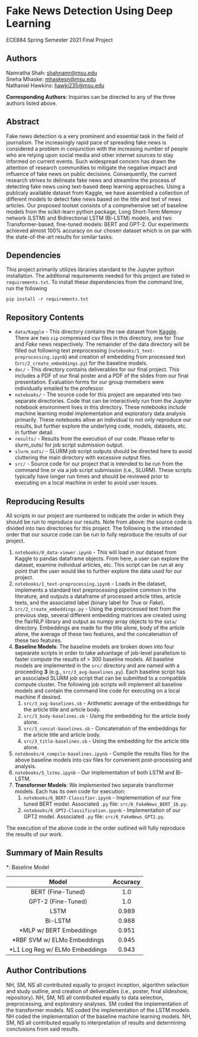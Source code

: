# Fake News Detection Using Deep Learning   

ECE884 Spring Semester 2021 Final Project

## Authors

Namratha Shah: shahnamr@msu.edu    
Sneha Mhaske: mhaskesn@msu.edu    
Nathaniel Hawkins: hawki235@msu.edu  

**Corresponding Authors**: Inquiries can be directed to any of the three authors listed above.

## Abstract 

Fake news detection is a very prominent and essential task in the field of journalism. The increasingly rapid pace of spreading fake news is considered a problem in conjunction with the increasing number of people who are relying upon social media and other internet sources to stay informed on current events. Such widespread concern has drawn the attention of research communities to mitigate the negative impact and influence of fake news on public decisions. Consequently, the current research strives to delineate fake news and streamline the process of detecting fake news using text-based deep learning approaches. Using a publicaly available dataset from Kaggle, we have assembled a collection of different models to detect fake news based on the title and text of news articles. Our proposed toolset consists of a comprehensive set of baseline models from the scikit-learn python package, Long Short-Term Memory network (LSTM) and Bidirectional LSTM (Bi-LSTM) models, and two Transformer-based, fine-tuned models: BERT and GPT-2. Our experiments achieved almost 100% accuracy on our chosen dataset which is on par with the state-of-the-art results for similar tasks.

## Dependencies

This project primarily utilizes libraries standard to the Jupyter python installation. The additional requirements needed for this project are listed in `requirements.txt`. To install these dependencies from the command line, run the following

`pip install -r requirements.txt`

## Repository Contents  

* `data/Kaggle` - This directory contains the raw dataset from [Kaggle](https://www.kaggle.com/clmentbisaillon/fake-and-real-news-dataset). There are two `zip` compressed csv files in this directory, one for _True_ and _Fake_ news respectively. The remainder of the data directory will be filled out following text preprocessing (`notebooks/1_text-preprocessing.ipynb`) and creation of embedding from processed text (`src/2_create_embeddings.py`) for the baseline models.    
* `doc/` - This directory contains deliverables for our final project. This includes a PDF of our final poster and a PDF of the slides from our final presentation. Evaluation forms for our group memebers were individually emailed to the professor.   
* `notebooks/` - The source code for this project are separated into two separate directories. Code that can be interactively run from the Jupyter notebook environment lives in this directory. These notebooks include machine learning model implementation and exploratory data analysis primarily. These notebooks allow an individual to not only reproduce our results, but further explore the underlying code, models, datasets, etc. in further detail.   
* `results/` - Results from the execution of our code. Please refer to slurm_outs/ for job script submission output.
* `slurm_outs/` - SLURM job script outputs should be directed here to avoid cluttering the main directory with excessive output files.   
* `src/` - Source code for our project that is intended to be run from the command line or via a job script submission (i.e., SLURM). These scripts typically have longer run times and should be reviewed prior to executing on a local machine in order to avoid user issues.

## Reproducing Results

All scripts in our project are numbered to indicate the order in which they should be run to reproduce our results. Note from above: the source code is divided into two directories for this project. The following is the intended order that our source code can be run to fully reproduce the results of our project.

1. `notebooks/0_data-viewer.ipynb` - This will load in our dataset from Kaggle to pandas dataframe objects. From here, a user can explore the dataset, examine individual articles, etc. This script can be run at any point that the user would like to further explore the data used for our project.
2. `notebooks/1_text-preprocessing.ipynb` - Loads in the dataset, implements a standard text preprocessing pipeline common in the literature, and outputs a dataframe of processed article titles, article texts, and the associated label (binary label for _True_ or _Fake_).
3. `src/2_create_embeddings.py` - Using the preprocessed text from the previous step, several different embedding matrices are created using the flairNLP library and output as numpy array objects to the `data/` directory. Embeddings are made for the title alone, body of the article alone, the average of these two features, and the concatenation of these two features. 
4. **Baseline Models**: The baseline models are broken down into four sepearate scripts in order to take advantage of job-level parallelism to faster compute the results of > 300 baseline models. All baseline models are implemented in the `src/` directory and are named with a proceeding **3** (e.g., `src/3_avg-baselines.py`). Each baseline script has an associated SLURM job script that can be submitted to a compatible compute cluster. The following job scripts will implement all baseline models and contain the command line code for executing on a local machine if desired.
    1. `src/3_avg-baselines.sb` - Arithmetic average of the embeddings for the article title and article body.
    2. `src/3_body-baselines.sb` - Using the embedding for the article body alone.
    3. `src/3_concat-baselines.sb` - Concatenation of the embeddings for the article title and article body.
    4. `src/3_title-baselines.sb` - Using the embedding for the article title alone.
5. `notebooks/4_compile-baselines.ipynb` - Compile the results files for the above baseline models into csv files for convenient post-processing and analysis.
6. `notebooks/5_lstms.ipynb` - Our implementation of both LSTM and Bi-LSTM.
7. **Transformer Models**: We implemented two separate transformer models. Each has its own code for execution:
    1. `notebooks/6_BERT-Classifier.ipynb` - Implementation of our fine tuned BERT model. Associated `.py` file: `src/6_FakeNews_BERT_16.py`.
    2. `notebooks/6_GPT2-Classification.ipynb` - Implementation of our GPT2 model. Associated `.py` file: `src/6_FakeNews_GPT2.py`.


The execution of the above code in the order outlined will fully reproduce the results of our work.


## Summary of Main Results

*: Baseline Model

|              Model             | Accuracy |
|:------------------------------:|:--------:|
|        BERT (Fine-Tuned)       |    1.0   |
|       GPT-2 (Fine-Tuned)       |    1.0   |
|              LSTM              |   0.989  |
|             Bi-LSTM            |   0.988  |
|     *MLP w/ BERT Embeddings    |   0.951  |
|   *RBF SVM w/ ELMo Embeddings  |   0.945  |
| *L1 Log Reg w/ ELMo Embeddings |   0.943  |

## Author Contributions

NH, SM, NS all contributed equally to project inception, algorithm selection and study outline, and creation of deliverables (i.e., poster, final slideshow, repository). NH, SM, NS all contributed equally to data selection, preprocessing, and exploratory analyses. SM coded the implementation of the transformer models. NS coded the implementation of the LSTM models. NH coded the implementation of the baseline machine learning models. NH, SM, NS all contributed equally to interpretation of results and determining conclusions from said results.
